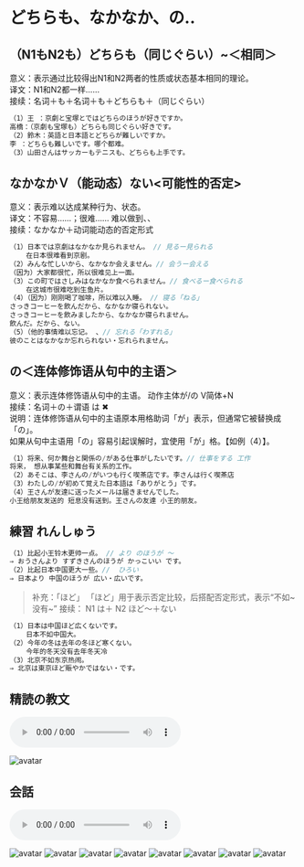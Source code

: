 # どちらも、なかなか、の..

## （N1もN2も）どちらも（同じぐらい）~＜相同＞

意义：表示通过比较得出N1和N2两者的性质或状态基本相同的理论。  
译文：N1和N2都一样……  
接续：名词＋も＋名词＋も＋どちらも＋（同じぐらい）  

```ts
（1）王 ：京劇と宝塚とではどちらのほうが好きですか。
高橋：（京劇も宝塚も）どちらも同じぐらい好きです。
（2）鈴木：英語と日本語とどちらが難しいですか。
李 ：どちらも難しいです。哪个都难。
（3）山田さんはサッカーもテニスも、どちらも上手です。
```

## なかなかＶ（能动态）ない<可能性的否定>

意义：表示难以达成某种行为、状态。  
译文：不容易……；很难…… 难以做到、、  
接续：なかなか＋动词能动态的否定形式  


```ts
（1）日本では京劇はなかなか見られません。 // 見るー見られる
    在日本很难看到京剧。
（2）みんな忙しいから、なかなか会えません。// 会うー会える
（因为）大家都很忙，所以很难见上一面。
（3）この町ではさしみはなかなか食べられません。// 食べるー食べられる
    在这城市很难吃到生鱼片。
（4）（因为）刚刚喝了咖啡，所以难以入睡。 // 寝る「ねる」
さっきコーヒーを飲んだから、なかなか寝られない。
さっきコーヒーを飲みましたから、なかなか寝られません。
飲んだ。だから、ない。
（5）（他的事情难以忘记。 、// 忘れる「わすれる」
彼のことはなかなか忘れられない・忘れられません。

```

## の＜连体修饰语从句中的主语＞

意义：表示连体修饰语从句中的主语。 动作主体が/の V简体+N  
接续：名词＋の＋谓语 は ✖  
说明：连体修饰语从句中的主语原本用格助词「が」表示，但通常它被替换成「の」。  
如果从句中主语用「の」容易引起误解时，宜使用「が」格。【如例（4）】。  

```ts
（1）将来、何か舞台と関係の/がある仕事がしたいです。// 仕事をする 工作
将来， 想从事某些和舞台有关系的工作。
（2）あそこは、李さんの/がいつも行く喫茶店です。李さんは行く喫茶店
（3）わたしの/が初めて覚えた日本語は「ありがとう」です。
（4）王さんが友達に送ったメールは届きませんでした。
小王给朋友发送的 短息没有送到。王さんの友達 小王的朋友。

```

## 練習 れんしゅう

```ts
（1）比起小王铃木更帅一点。 // より のほうが ～
⇒ おうさんより すずきさんのほうが かっこいい です。
（2）比起日本中国更大一些。//  ひろい
⇒ 日本より 中国のほうが 広い・広いです。

```

> 补充：「ほど」
> 「ほど」用于表示否定比较，后搭配否定形式，表示“不如~ 没有~”
> 接续： N1 は＋ N2 ほど～＋ない

```ts
（1）日本は中国ほど広くないです。
    日本不如中国大。 　　
（2）今年の冬は去年の冬ほど寒くない。
    今年的冬天没有去年冬天冷
（3）北京不如东京热闹。
⇒ 北京は東京ほど賑やかではない・です。
 ```
 
## 精読の教文
<vue-plyr>
  <audio controls crossorigin playsinline loop>
    <source src="../audio/11-2-2.mp3" type="audio/mp3" />
  </audio>
 </vue-plyr>

![avatar](../images/11-2-2.png)

## 会話

<vue-plyr>
  <audio controls crossorigin playsinline loop>
    <source src="../audio/11-2-かいわ.mp3" type="audio/mp3" />
  </audio>
 </vue-plyr>

 ![avatar](../images/11-2-かいわ-1.png)
 ![avatar](../images/11-2-かいわ-2.png)
 ![avatar](../images/11-2-かいわ-3.png)
 ![avatar](../images/11-2-かいわ-4.png)
 ![avatar](../images/11-2-かいわ-5.png)
 ![avatar](../images/11-2-かいわ-6.png)
 ![avatar](../images/11-2-かいわ-7.png)
 ![avatar](../images/11-2-かいわ-8.png)